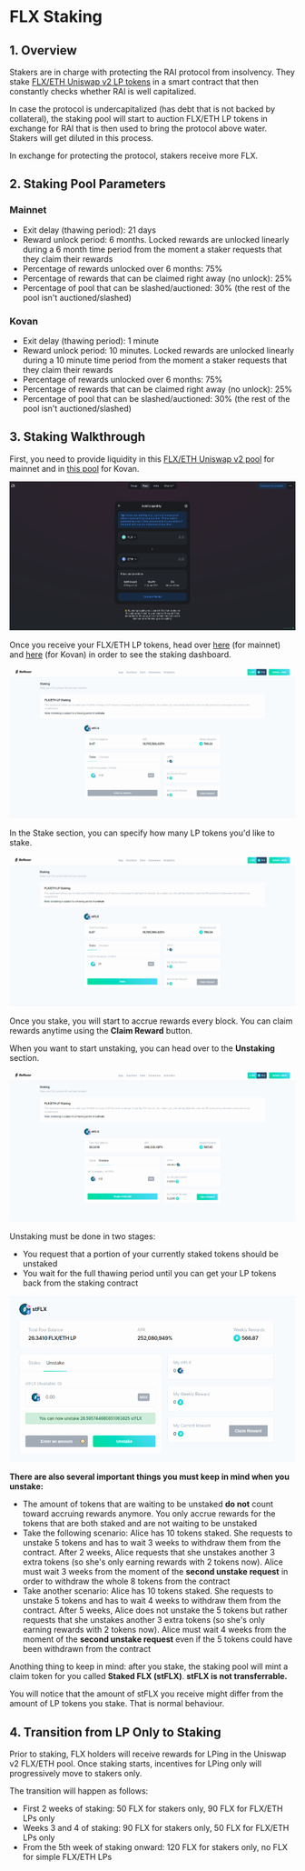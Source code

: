 # FLX Staking

## 1. Overview

Stakers are in charge with protecting the RAI protocol from insolvency. They stake [FLX/ETH Uniswap v2 LP tokens](https://v2.info.uniswap.org/pair/0xd6f3768e62ef92a9798e5a8cedd2b78907cecef9) in a smart contract that then constantly checks whether RAI is well capitalized.

In case the protocol is undercapitalized \(has debt that is not backed by collateral\), the staking pool will start to auction FLX/ETH LP tokens in exchange for RAI that is then used to bring the protocol above water. Stakers will get diluted in this process.  
  
In exchange for protecting the protocol, stakers receive more FLX.

## 2. Staking Pool Parameters

### Mainnet

* Exit delay \(thawing period\): 21 days
* Reward unlock period: 6 months. Locked rewards are unlocked linearly during a 6 month time period from the moment a staker requests that they claim their rewards
* Percentage of rewards unlocked over 6 months: 75%
* Percentage of rewards that can be claimed right away \(no unlock\): 25%
* Percentage of pool that can be slashed/auctioned: 30% \(the rest of the pool isn't auctioned/slashed\)

### Kovan

* Exit delay \(thawing period\): 1 minute
* Reward unlock period: 10 minutes. Locked rewards are unlocked linearly during a 10 minute time period from the moment a staker requests that they claim their rewards
* Percentage of rewards unlocked over 6 months: 75%
* Percentage of rewards that can be claimed right away \(no unlock\): 25%
* Percentage of pool that can be slashed/auctioned: 30% \(the rest of the pool isn't auctioned/slashed\)

## 3. Staking Walkthrough

First, you need to provide liquidity in this [FLX/ETH Uniswap v2 pool](https://app.uniswap.org/#/add/v2/0x6243d8cea23066d098a15582d81a598b4e8391f4/ETH) for mainnet and in [this pool](https://app.uniswap.org/#/add/v2/0x6e6eA84bb2fcE17AfCE8e1117DdC708142ef51c9/ETH) for Kovan.

![FLX/ETH Uniswap v2 Pool](../.gitbook/assets/lp.png)

Once you receive your FLX/ETH LP tokens, head over [here](https://app.reflexer.finance/earn/staking) \(for mainnet\) and [here](https://app-kovan.reflexer.finance/earn/staking) \(for Kovan\) in order to see the staking dashboard.

![](../.gitbook/assets/staking.png)

In the Stake section, you can specify how many LP tokens you'd like to stake. 

![](../.gitbook/assets/stake.png)

Once you stake, you will start to accrue rewards every block. You can claim rewards anytime using the **Claim Reward** button.

When you want to start unstaking, you can head over to the **Unstaking** section.

![](../.gitbook/assets/unstake.png)

Unstaking must be done in two stages:

* You request that a portion of your currently staked tokens should be unstaked
* You wait for the full thawing period until you can get your LP tokens back from the staking contract

![Thawing period passed and you can now withdraw your LP tokens](../.gitbook/assets/stflx.png)

**There are also several important things you must keep in mind when you unstake:**

* The amount of tokens that are waiting to be unstaked **do not** count toward accruing rewards anymore. You only accrue rewards for the tokens that are both staked and are not waiting to be unstaked
* Take the following scenario: Alice has 10 tokens staked. She requests to unstake 5 tokens and has to wait 3 weeks to withdraw them from the contract. After 2 weeks, Alice requests that she unstakes another 3 extra tokens \(so she's only earning rewards with 2 tokens now\). Alice must wait 3 weeks from the moment of the **second unstake request** in order to withdraw the whole 8 tokens from the contract
* Take another scenario: Alice has 10 tokens staked. She requests to unstake 5 tokens and has to wait 4 weeks to withdraw them from the contract. After 5 weeks, Alice does not unstake the 5 tokens but rather requests that she unstakes another 3 extra tokens \(so she's only earning rewards with 2 tokens now\). Alice must wait 4 weeks from the moment of the **second unstake request** even if the 5 tokens could have been withdrawn from the contract

Anothing thing to keep in mind: after you stake, the staking pool will mint a claim token for you called **Staked FLX \(stFLX\)**. **stFLX is not transferrable.**

You will notice that the amount of stFLX you receive might differ from the amount of LP tokens you stake. That is normal behaviour.

## 4. Transition from LP Only to Staking

Prior to staking, FLX holders will receive rewards for LPing in the Uniswap v2 FLX/ETH pool. Once staking starts, incentives for LPing only will progressively move to stakers only.  
  
The transition will happen as follows:

* First 2 weeks of staking: 50 FLX for stakers only, 90 FLX for FLX/ETH LPs only
* Weeks 3 and 4 of staking: 90 FLX for stakers only, 50 FLX for FLX/ETH LPs only
* From the 5th week of staking onward: 120 FLX for stakers only, no FLX for simple FLX/ETH LPs

